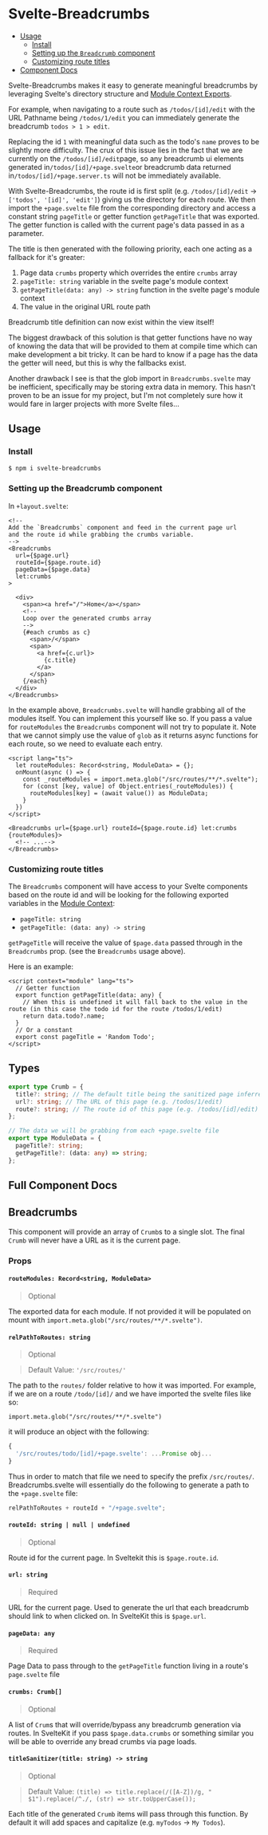 # Svelte-Breadcrumbs

- [Usage](#usage)
  - [Install](#install)
  - [Setting up the `Breadcrumb` component](#setting-up-the-breadcrumb-component)
  - [Customizing route titles](#customizing-route-titles)
- [Component Docs](#full-component-docs)

Svelte-Breadcrumbs makes it easy to generate meaningful breadcrumbs by leveraging Svelte's directory structure and [Module Context Exports](https://learn.svelte.dev/tutorial/module-exports).

For example, when navigating to a route such as `/todos/[id]/edit` with the URL Pathname being `/todos/1/edit` you can immediately generate the breadcrumb `todos > 1 > edit`.

Replacing the id `1` with meaningful data such as the todo's `name` proves to be slightly more difficulty. The crux of this issue lies in the fact that we are currently on the `/todos/[id]/edit`page, so any breadcrumb ui elements generated in`/todos/[id]/+page.svelte`or breadcrumb data returned in`/todos/[id]/+page.server.ts` will not be immediately available.

With Svelte-Breadcrumbs, the route id is first split (e.g. `/todos/[id]/edit` -> `['todos', '[id]', 'edit']`) giving us the directory for each route. We then import the `+page.svelte` file from the corresponding directory and access a constant string `pageTitle` or getter function `getPageTitle` that was exported. The getter function is called with the current page's data passed in as a parameter.

The title is then generated with the following priority, each one acting as a fallback for it's greater:

1. Page data `crumbs` property which overrides the entire `crumbs` array
2. `pageTitle: string` variable in the svelte page's module context
3. `getPageTitle(data: any) -> string` function in the svelte page's module context
4. The value in the original URL route path

Breadcrumb title definition can now exist within the view itself!

The biggest drawback of this solution is that getter functions have no way of knowing the data that will be provided to them at compile time which can make development a bit tricky. It can be hard to know if a page has the data the getter will need, but this is why the fallbacks exist.

Another drawback I see is that the glob import in `Breadcrumbs.svelte` may be inefficient, specifically may be storing extra data in memory. This hasn't proven to be an issue for my project, but I'm not completely sure how it would fare in larger projects with more Svelte files...

## Usage

### Install

```bash
$ npm i svelte-breadcrumbs
```

### Setting up the Breadcrumb component

In `+layout.svelte`:

```svelte
<!--
Add the `Breadcrumbs` component and feed in the current page url
and the route id while grabbing the crumbs variable.
-->
<Breadcrumbs
  url={$page.url}
  routeId={$page.route.id}
  pageData={$page.data}
  let:crumbs
>

  <div>
    <span><a href="/">Home</a></span>
    <!--
    Loop over the generated crumbs array
    -->
    {#each crumbs as c}
      <span>/</span>
      <span>
        <a href={c.url}>
          {c.title}
        </a>
      </span>
    {/each}
  </div>
</Breadcrumbs>
```

In the example above, `Breadcrumbs.svelte` will handle grabbing all of the modules itself. You can implement this yourself like so. If you pass a value for `routeModules` the `Breadcrumbs` component will not try to populate it. Note that we cannot simply use the value of `glob` as it returns async functions for each route, so we need to evaluate each entry.

```svelte
<script lang="ts">
  let routeModules: Record<string, ModuleData> = {};
  onMount(async () => {
    const _routeModules = import.meta.glob("/src/routes/**/*.svelte");
    for (const [key, value] of Object.entries(_routeModules)) {
      routeModules[key] = (await value()) as ModuleData;
    }
  })
</script>

<Breadcrumbs url={$page.url} routeId={$page.route.id} let:crumbs {routeModules}>
  <!-- ...-->
</Breadcrumbs>
```

### Customizing route titles

The `Breadcrumbs` component will have access to your Svelte components based on the route id and will be looking for the following exported variables in the [Module Context](https://learn.svelte.dev/tutorial/module-exports):

- `pageTitle: string`
- `getPageTitle: (data: any) -> string`

`getPageTitle` will receive the value of `$page.data` passed through in the `Breadcrumbs` prop. (see the `Breadcrumbs` usage above).

Here is an example:

```svelte
<script context="module" lang="ts">
  // Getter function
  export function getPageTitle(data: any) {
    // When this is undefined it will fall back to the value in the route (in this case the todo id for the route /todos/1/edit)
    return data.todo?.name;
  }
  // Or a constant
  export const pageTitle = 'Random Todo';
</script>
```

## Types

```ts
export type Crumb = {
  title?: string; // The default title being the sanitized page inferred from the URL (e.g. Edit)
  url?: string; // The URL of this page (e.g. /todos/1/edit)
  route?: string; // The route id of this page (e.g. /todos/[id]/edit)
};

// The data we will be grabbing from each +page.svelte file
export type ModuleData = {
  pageTitle?: string;
  getPageTitle?: (data: any) => string;
};
```

## Full Component Docs

## Breadcrumbs

This component will provide an array of `Crumb`s to a single slot. The final `Crumb` will never have a URL as it is the current page.

### Props

#### `routeModules: Record<string, ModuleData>`

> Optional

The exported data for each module. If not provided it will be populated on mount with `import.meta.glob("/src/routes/**/*.svelte")`.

#### `relPathToRoutes: string`

> Optional

> Default Value: `'/src/routes/'`

The path to the `routes/` folder relative to how it was imported. For example, if we are on a route `/todo/[id]/` and we have imported the svelte files like so:

`import.meta.glob("/src/routes/**/*.svelte")`

it will produce an object with the following:

```js
{
  '/src/routes/todo/[id]/+page.svelte': ...Promise obj...
}
```

Thus in order to match that file we need to specify the prefix `/src/routes/`. Breadcrumbs.svelte will essentially do the following to generate a path to the `+page.svelte` file:

```js
relPathToRoutes + routeId + "/+page.svelte";
```

#### `routeId: string | null | undefined`

> Optional

Route id for the current page. In Sveltekit this is `$page.route.id`.

#### `url: string`

> Required

URL for the current page. Used to generate the url that each breadcrumb should link to when clicked on. In SvelteKit this is `$page.url`.

#### `pageData: any`

> Required

Page Data to pass through to the `getPageTitle` function living in a route's `page.svelte` file

#### `crumbs: Crumb[]`

> Optional

A list of `Crum`s that will override/bypass any breadcrumb generation via routes. In SvelteKit if you pass `$page.data.crumbs` or something similar you will be able to override any bread crumbs via page loads.

#### `titleSanitizer(title: string) -> string`

> Optional

> Default Value: `(title) => title.replace(/([A-Z])/g, " $1").replace(/^./, (str) => str.toUpperCase());`

Each title of the generated `Crumb` items will pass through this function. By default it will add spaces and capitalize (e.g. `myTodos` -> `My Todos`).
